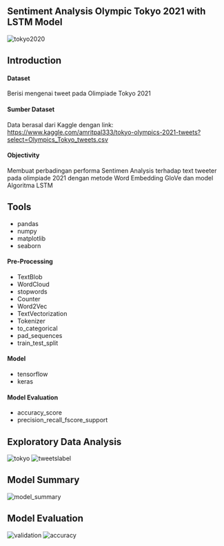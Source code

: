 ## Sentiment Analysis Olympic Tokyo 2021 with LSTM Model

![tokyo2020](https://user-images.githubusercontent.com/36668856/133965563-42d578fd-1ad4-42bf-b3ac-e645bba757d9.png)

## Introduction

#### Dataset
Berisi mengenai tweet pada Olimpiade Tokyo 2021

#### Sumber Dataset
Data berasal dari Kaggle dengan link: https://www.kaggle.com/amritpal333/tokyo-olympics-2021-tweets?select=Olympics_Tokyo_tweets.csv

#### Objectivity
Membuat perbadingan performa Sentimen Analysis terhadap text tweeter pada olimpiade 2021 dengan metode Word Embedding GloVe dan model Algoritma LSTM

## Tools
- pandas
- numpy
- matplotlib
- seaborn

#### Pre-Processing
- TextBlob
- WordCloud
- stopwords
- Counter
- Word2Vec
- TextVectorization
- Tokenizer
- to_categorical
- pad_sequences
- train_test_split

#### Model
- tensorflow
- keras 

#### Model Evaluation
- accuracy_score
- precision_recall_fscore_support

## Exploratory Data Analysis
![tokyo](https://user-images.githubusercontent.com/36668856/133967125-7c7a5ccd-259c-4d7f-ae7e-0231758e42a9.png)
![tweetslabel](https://user-images.githubusercontent.com/36668856/133967165-450bcda0-e393-49c9-94c9-5065626b4321.png)

## Model Summary
![model_summary](https://user-images.githubusercontent.com/36668856/133968806-ce8bf11c-fb67-461e-8322-f2cb6af948cf.png)

## Model Evaluation
![validation](https://user-images.githubusercontent.com/36668856/133968941-b53b4baa-73d0-4e69-8cb2-14ae1d5aa41c.png)
![accuracy](https://user-images.githubusercontent.com/36668856/133968947-305ccfe0-ed47-4490-b51b-5fc1554a9360.png)
